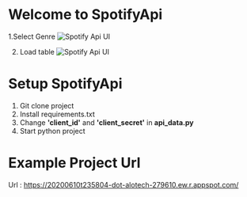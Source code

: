

# Welcome to SpotifyApi
1.Select Genre
![Spotify Api UI](https://i.hizliresim.com/amxgnF.png)

2. Load table
![Spotify Api UI](https://i.hizliresim.com/DoRdXh.png)

# Setup SpotifyApi

 1. Git clone project
 2. Install requirements.txt
 3. Change **'client_id'** and **'client_secret'** in  **api_data.py**
 4. Start python project

# Example Project Url
Url : https://20200610t235804-dot-alotech-279610.ew.r.appspot.com/
